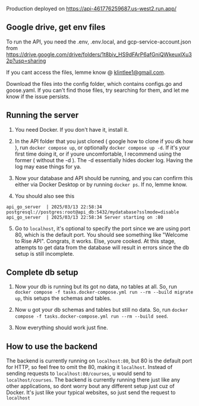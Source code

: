 Production deployed on https://api-461776259687.us-west2.run.app/

## Google drive, get env files

To run the API, you need the .env, .env.local, and gcp-service-account.json
from https://drive.google.com/drive/folders/1t8biv_HS9dFArP6afGniQWkeuxIXu32p?usp=sharing

If you cant access the files, lemme know @ klintlee1@gmail.com.

Download the files into the config folder, which contains configs.go and goose.yaml. If you can't find those files, try
searching for them, and let me know if the issue persists.

## Running the server

1. You need Docker. If you don't have it, install it.

2. In the API folder that you just cloned ( google how to clone if you dk how ), run `docker compose up`, or optionally
   `docker compose up -d`.
   If it's your first time doing it, or if youre uncomfortable, I recommend using the former ( without the -d ). The -d
   essentially hides docker log.
   Having the log may ease things for ya.

3. Now your database and API should be running, and you can confirm this either via Docker Desktop or by running
   `docker ps`. If no, lemme know.

4. You should also see this

```
api_go_server  | 2025/03/13 22:58:34 postgresql://postgres:root@api_db:5432/mydatabase?sslmode=disable
api_go_server  | 2025/03/13 22:58:34 Server starting on :80
```

5. Go to `localhost`, it's optional to specify the port since we are using port 80, which is the default port. You
   should see something like "Welcome to Rise API". Congrats, it works. Else, youre cooked.
   At this stage, attempts to get data from the database will result in errors since the db setup is still incomplete.

## Complete db setup

1. Now your db is running but its got no data, no tables at all. So, run
   `docker compose -f tasks.docker-compose.yml run --rm --build migrate up`, this setups the schemas and tables.

2. Now u got your db schemas and tables but still no data. So, run
   `docker compose -f tasks.docker-compose.yml run --rm --build seed`.

3. Now everything should work just fine.

## How to use the backend

The backend is currently running on `localhost:80`, but 80 is the default port for HTTP, so feel free to omit the 80,
making it `localhost`. Instead of sending requests to `localhost:80/courses`, u would send to `localhost/courses`.
The backend is currently running there just like any other applications, so dont worry bout any different setup just cuz
of Docker. It's just like your typical websites, so just send the request to `localhost` 
